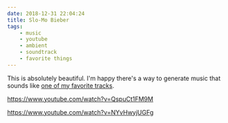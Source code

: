 ```yaml
---
date: 2018-12-31 22:04:24
title: Slo-Mo Bieber
tags:
    - music
    - youtube
    - ambient
    - soundtrack
    - favorite things
---
```


This is absolutely beautiful. I'm happy there's a way to generate music that sounds like [one of my favorite tracks](https://www.youtube.com/watch?v=u-7N29puH3o).

https://www.youtube.com/watch?v=QspuCt1FM9M

https://www.youtube.com/watch?v=NYvHwyjUGFg


